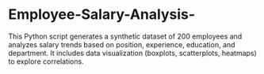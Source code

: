 # Employee-Salary-Analysis-
This Python script generates a synthetic dataset of 200 employees and analyzes salary trends based on position, experience, education, and department. It includes data visualization (boxplots, scatterplots, heatmaps) to explore correlations.

